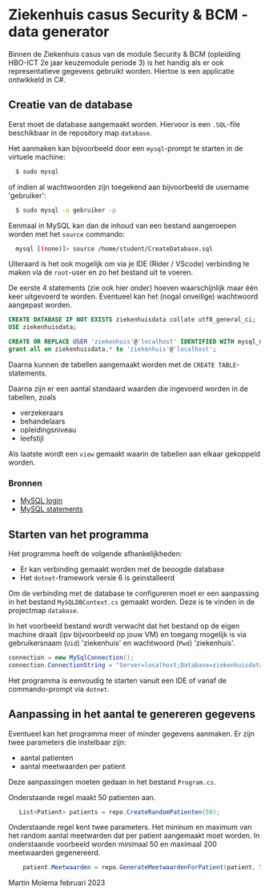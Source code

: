 # Ziekenhuis casus Security & BCM - data generator

Binnen de Ziekenhuis casus van de module Security & BCM (opleiding HBO-ICT 2e jaar keuzemodule periode 3)
is het handig als er ook representatieve gegevens gebruikt worden. Hiertoe is een applicatie ontwikkeld in C#.

## Creatie van de database
Eerst moet de database aangemaakt worden. Hiervoor is een `.SQL`-file beschikbaar in de repository map `database`.

Het aanmaken kan bijvoorbeeld door een `mysql`-prompt te starten in de virtuele machine:

```bash
  $ sudo mysql 
```

of indien al wachtwoorden zijn toegekend aan bijvoorbeeld de username 'gebruiker':

```bash
  $ sudo mysql -u gebruiker -p 
```

Eenmaal in MySQL kan dan de inhoud van een bestand aangeroepen worden met het `source` commando:

```bash
  mysql [(none)]> source /home/student/CreateDatabase.sql  
```

Uiteraard is het ook mogelijk om via je IDE (Rider / VScode) verbinding te maken via de `root`-user en 
zo het bestand uit te voeren.

De eerste 4 statements (zie ook hier onder) hoeven waarschijnlijk maar één keer uitgevoerd te worden. Eventueel
kan het (nogal onveilige) wachtwoord aangepast worden.

``` SQL
CREATE DATABASE IF NOT EXISTS ziekenhuisdata collate utf8_general_ci;
USE ziekenhuisdata;

CREATE OR REPLACE USER 'ziekenhuis'@'localhost' IDENTIFIED WITH mysql_native_password AS PASSWORD('ziekenhuis');
grant all on ziekenhuisdata.* to 'ziekenhuis'@'localhost';

```

Daarna kunnen de tabellen aangemaakt worden met de `CREATE TABLE`-statements.

Daarna zijn er een aantal standaard waarden die ingevoerd worden in de tabellen, zoals 
  * verzekeraars 
  * behandelaars
  * opleidingsniveau
  * leefstijl

Als laatste wordt een `view` gemaakt waarin de tabellen aan elkaar gekoppeld worden.

### Bronnen
* [MySQL login](https://dev.mysql.com/doc/refman/8.0/en/connecting.html)
* [MySQL statements](https://dev.mysql.com/doc/refman/8.0/en/mysql-commands.html)

## Starten van het programma

Het programma heeft de volgende afhankelijkheden:
  * Er kan verbinding gemaakt worden met de beoogde database
  * Het `dotnet`-framework versie 6 is geinstalleerd

Om de verbinding met de database te configureren moet er een aanpassing in het bestand `MySQLDBContext.cs` gemaakt
worden. Deze is te vinden in de projectmap `database`. 

In het voorbeeld bestand wordt verwacht dat het bestand op de eigen machine draait (ipv bijvoorbeeld op jouw VM) 
en toegang mogelijk is via gebruikersnaam (`Uid`) 'ziekenhuis' en wachtwoord (`Pwd`) 'ziekenhuis'. 

```c#
connection = new MySqlConnection();
connection.ConnectionString = "Server=localhost;Database=ziekenhuisdata;Uid=ziekenhuis;Pwd=ziekenhuis";
```

Het programma is eenvoudig te starten vanuit een IDE of vanaf de commando-prompt via `dotnet`.

## Aanpassing in het aantal te genereren gegevens
Eventueel kan het programma meer of minder gegevens aanmaken. Er zijn twee parameters die instelbaar zijn:
  * aantal patienten
  * aantal meetwaarden per patient

Deze aanpassingen moeten gedaan in het bestand `Program.cs`. 

Onderstaande regel maakt 50 patienten aan. 

```c#
   List<Patient> patients = repo.CreateRandomPatienten(50);
```

Onderstaande regel kent twee parameters. Het mininum en maximum van het random aantal meetwarden dat per patient
aangemaakt moet worden. In onderstaande voorbeeld worden minimaal 50 en maximaal 200 meetwaarden gegenereerd. 
```c#
    patient.Meetwaarden = repo.GenerateMeetwaardenForPatient(patient, 50, 200);
```

Martin Molema
februari 2023
